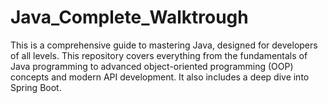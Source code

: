 # Java_Complete_Walktrough
This is a comprehensive guide to mastering Java, designed for developers of all levels. This repository covers everything from the fundamentals of Java programming to advanced object-oriented programming (OOP) concepts and modern API development. It also includes a deep dive into Spring Boot.
